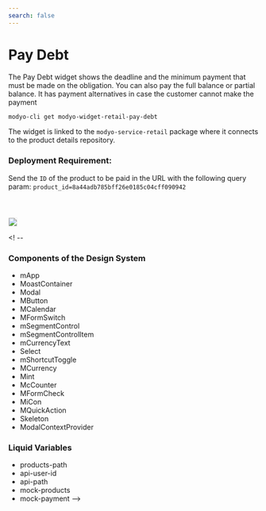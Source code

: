 ```yaml
---
search: false
---
```

# Pay Debt

The Pay Debt widget shows the deadline and the minimum payment that must be made on the obligation. You can also pay the full balance or partial balance. It has payment alternatives in case the customer cannot make the payment

```bash
modyo-cli get modyo-widget-retail-pay-debt
```

The widget is linked to the `modyo-service-retail` package where it connects to the product details repository.

### Deployment Requirement: 
Send the `ID` of the product to be paid in the URL with the following query param: `product_id=8a44adb785bff26e0185c04cff090942`

 <img src="/assets/img/dynamic/experiences/retail/pay-debt.jpg" style="border: 1px solid #EEE; margin-top: 40px"> 

<! --
### Components of the Design System
- mApp
- MoastContainer
- Modal
- MButton
- MCalendar
- MFormSwitch
- mSegmentControl
- mSegmentControlItem
- mCurrencyText
- Select
- mShortcutToggle
- MCurrency
- Mint
- McCounter
- MFormCheck
- MiCon
- MQuickAction
- Skeleton
- ModalContextProvider

### Liquid Variables
- products-path
- api-user-id
- api-path
- mock-products
- mock-payment
-->